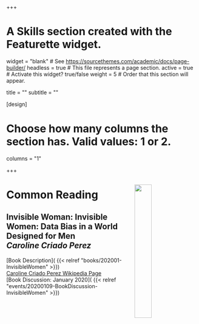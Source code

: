 +++
# A Skills section created with the Featurette widget.
widget = "blank"  # See https://sourcethemes.com/academic/docs/page-builder/
headless = true  # This file represents a page section.
active = true  # Activate this widget? true/false
weight = 5  # Order that this section will appear.

title = ""
subtitle = ""

[design]
  # Choose how many columns the section has. Valid values: 1 or 2.
  columns = "1"



+++

<img alt = '' width='30%' src='img/commonreading.jpg' align="right" style="margin:15px;"/> 
<h1> Common Reading </h1>
<h2>
<b> Invisible Woman: Invisible Women: Data Bias in a World Designed for Men </b>
<br>
<i> Caroline Criado Perez </i>
</h2>


[Book Description]( {{< relref "books/202001-InvisibleWomen" >}})  
[Caroline Criado Perez Wikipedia Page](https://en.wikipedia.org/wiki/Caroline_Criado-Perez)  
[Book Discussion: January 2020]( {{< relref "events/20200109-BookDiscussion-InvisibleWomen" >}})

